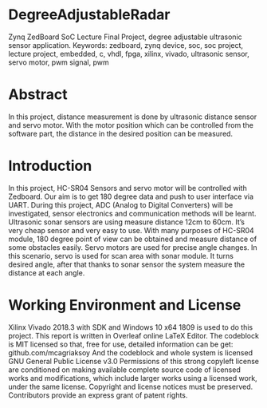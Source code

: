 # DegreeAdjustableRadar
Zynq ZedBoard SoC Lecture Final Project, degree adjustable ultrasonic sensor application.
Keywords: zedboard, zynq device, soc, soc project, lecture project, embedded, c, vhdl, fpga, xilinx, vivado, ultrasonic sensor, servo motor, pwm signal, pwm

# Abstract
In this project, distance measurement is done by ultrasonic distance sensor and servo motor. With the motor position which can be controlled from the software part, the distance in the desired position can be measured.

# Introduction
In this project, HC-SR04 Sensors and servo motor will be controlled with Zedboard. Our aim is to get 180 degree data and push to user interface via UART. During this project, ADC (Analog to Digital Converters) will be investigated, sensor electronics and communication methods will be learnt. Ultrasonic sonar sensors are using measure distance 12cm to 60cm. It’s very cheap sensor and very easy to use. With many purposes of HC-SR04 module, 180 degree point of view can be obtained and measure distance of some obstacles easily. Servo motors are used for precise angle changes. In this scenario, servo is used for scan area with sonar module. It turns desired angle, after that thanks to sonar sensor the system measure the distance at each angle.

# Working Environment and License
Xilinx Vivado 2018.3 with SDK and Windows 10 x64 1809 is used to do this project. This report is written in Overleaf online LaTeX Editor. The codeblock is MIT licensed so that, free for use, detailed information can be get: github.com/mcagriaksoy And the codeblock and whole system is licensed GNU General Public License v3.0 Permissions of this strong copyleft license are conditioned on making available complete source code of licensed works and modifications, which include larger works using a licensed work, under the same license. Copyright and license notices must be preserved. Contributors provide an express grant of patent rights.
